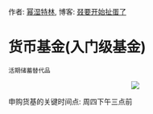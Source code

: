 作者: [幂湿特林](https://github.com/linmingdao), 博客: [叕要开始扯蛋了](https://linmingdao.github.io/)

# 货币基金(入门级基金)

```
活期储蓄替代品
```

<p align="center"><img src=https://linmingdao.github.io/blog/assets/invest/3.jpg></p>

申购货基的关键时间点: 周四下午三点前
